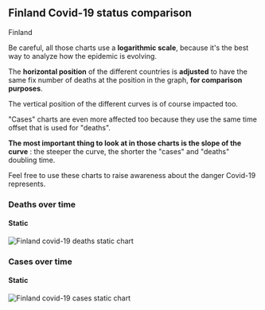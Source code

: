 ## Finland Covid-19 status comparison 

Finland



Be careful, all those charts use a **logarithmic scale**, because it's the best way to analyze how the epidemic is evolving.
 
The **horizontal position** of the different countries is **adjusted** to have the same fix number of deaths at the position in the graph, **for comparison purposes**.

The vertical position of the different curves is of course impacted too.

"Cases" charts are even more affected too because they use the same time offset that is used for "deaths".

**The most important thing to look at in those charts is the slope of the curve** : the steeper the curve, the shorter the "cases" and "deaths" doubling time.

Feel free to use these charts to raise awareness about the danger Covid-19 represents. 


 
### Deaths over time
 
#### Static
![Finland covid-19 deaths static chart](https://raw.githubusercontent.com/madlag/coronavirus_study/master/notebooks/graphs/2020-03-27/countries/Finland/2020-03-27_Finland_deaths.png "Finland covid-19 deaths static chart")   

 
### Cases over time
 
#### Static
![Finland covid-19 cases static chart](https://raw.githubusercontent.com/madlag/coronavirus_study/master/notebooks/graphs/2020-03-27/countries/Finland/2020-03-27_Finland_cases.png "Finland covid-19 cases static chart")   

